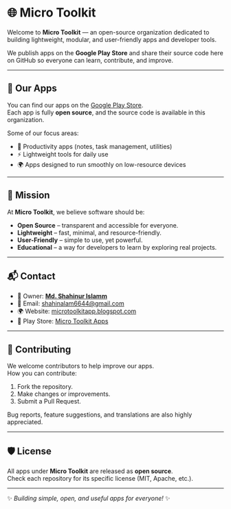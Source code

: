 # 🌐 Micro Toolkit

Welcome to **Micro Toolkit** — an open-source organization dedicated to building lightweight, modular, and user-friendly apps and developer tools.  

We publish apps on the **Google Play Store** and share their source code here on GitHub so everyone can learn, contribute, and improve.

---

## 📱 Our Apps
You can find our apps on the [Google Play Store](https://play.google.com/store/apps/dev?id=8575572347275464722).  
Each app is fully **open source**, and the source code is available in this organization.

Some of our focus areas:
- 📒 Productivity apps (notes, task management, utilities)  
- ⚡ Lightweight tools for daily use  
- 🌍 Apps designed to run smoothly on low-resource devices  

---

## 🚀 Mission
At **Micro Toolkit**, we believe software should be:
- **Open Source** – transparent and accessible for everyone.  
- **Lightweight** – fast, minimal, and resource-friendly.  
- **User-Friendly** – simple to use, yet powerful.  
- **Educational** – a way for developers to learn by exploring real projects.  

---

## 📬 Contact
- 👤 Owner: [**Md. Shahinur Islamm**](https://github.com/mdShahinurislamm)  
- 📧 Email: [shahinalam6644@gmail.com](mailto:shahinalam6644@gmail.com)  
- 🌍 Website: [microtoolkitapp.blogspot.com](https://microtoolkitapp.blogspot.com/)  
- 📱 Play Store: [Micro Toolkit Apps](https://play.google.com/store/apps/dev?id=8575572347275464722)  

---

## 🤝 Contributing
We welcome contributors to help improve our apps.  
How you can contribute:
1. Fork the repository.  
2. Make changes or improvements.  
3. Submit a Pull Request.  

Bug reports, feature suggestions, and translations are also highly appreciated.

---

## 🛡 License
All apps under **Micro Toolkit** are released as **open source**.  
Check each repository for its specific license (MIT, Apache, etc.).

---

✨ *Building simple, open, and useful apps for everyone!* ✨
